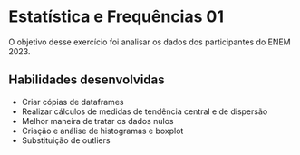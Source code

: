 # Estatística e Frequências 01

O objetivo desse exercício foi analisar os dados dos participantes do ENEM 2023.

## Habilidades desenvolvidas
- Criar cópias de dataframes
- Realizar cálculos de medidas de tendência central e de dispersão
- Melhor maneira de tratar os dados nulos
- Criação e análise de histogramas e boxplot
- Substituição de outliers
